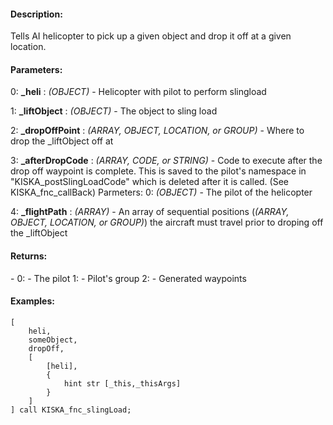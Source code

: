 #### Description:
Tells AI helicopter to pick up a given object and drop it off at a given location.

#### Parameters:
0: **_heli** : *(OBJECT)* - Helicopter with pilot to perform slingload

1: **_liftObject** : *(OBJECT)* - The object to sling load

2: **_dropOffPoint** : *(ARRAY, OBJECT, LOCATION, or GROUP)* - Where to drop the _liftObject off at

3: **_afterDropCode** : *(ARRAY, CODE, or STRING)* - Code to execute after the drop off waypoint is complete.
    This is saved to the pilot's namespace in "KISKA_postSlingLoadCode" which is deleted after
    it is called. (See KISKA_fnc_callBack)
        Parmeters:
            0: *(OBJECT)* - The pilot of the helicopter

4: **_flightPath** : *(ARRAY)* - An array of sequential positions (*(ARRAY, OBJECT, LOCATION, or GROUP)*)
    the aircraft must travel prior to droping off the _liftObject

#### Returns:
<ARRAY> -
        0: <OBJECT> - The pilot
        1: <GROUP> - Pilot's group
        2: <ARRAY> - Generated waypoints

#### Examples:
```sqf
[
    heli,
    someObject,
    dropOff,
    [
        [heli],
        {
            hint str [_this,_thisArgs]
        }
    ]
] call KISKA_fnc_slingLoad;
```

